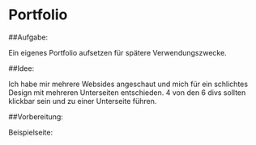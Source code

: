 # Portfolio

##Aufgabe:

Ein eigenes Portfolio aufsetzen für spätere Verwendungszwecke.

##Idee:

Ich habe mir mehrere Websides angeschaut und mich für ein schlichtes Design mit mehreren Unterseiten entschieden. 
4 von den 6 divs sollten klickbar sein und zu einer Unterseite führen.

##Vorbereitung:

Beispielseite: